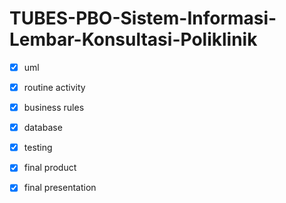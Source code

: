 # TUBES-PBO-Sistem-Informasi-Lembar-Konsultasi-Poliklinik
* [x] uml
* [x] routine activity
* [x] business rules
* [x] database
* [x] testing
* [x] final product 
* [x] final presentation

